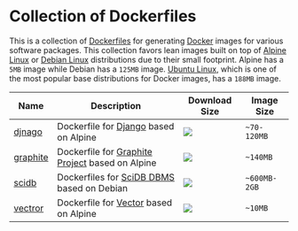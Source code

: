 # Collection of Dockerfiles

This is a collection of [Dockerfiles](https://docs.docker.com/engine/reference/builder/) for generating [Docker](https://docs.docker.com/) images for various software packages. This collection favors lean images built on top of [Alpine Linux](http://alpinelinux.org/) or [Debian Linux](https://www.debian.org/) distributions due to their small footprint. Alpine has a `5MB` image while Debian has a `125MB` image. [Ubuntu Linux](http://www.ubuntu.com/), which is one of the most popular base distributions for Docker images, has a `188MB` image.

| Name | Description | Download Size | Image Size |
| --- | --- | --- | --- |
| [djnago](django)     | Dockerfile for [Django](https://www.djangoproject.com/) based on Alpine                | [![](https://images.microbadger.com/badges/image/rvernica/django.svg)](https://microbadger.com/images/rvernica/django)     | `~70-120MB`  |
| [graphite](graphite) | Dockerfile for [Graphite Project](https://github.com/graphite-project) based on Alpine | [![](https://images.microbadger.com/badges/image/rvernica/graphite.svg)](https://microbadger.com/images/rvernica/graphite) | `~140MB`     |
| [scidb](scidb)       | Dockerfiles for [SciDB DBMS](http://www.paradigm4.com/) based on Debian                | [![](https://images.microbadger.com/badges/image/rvernica/scidb.svg)](https://microbadger.com/images/rvernica/scidb)       | `~600MB-2GB` |
| [vectror](vector)    | Dockerfile for [Vector](http://vectoross.io/) based on Alpine                          | [![](https://images.microbadger.com/badges/image/rvernica/vector.svg)](https://microbadger.com/images/rvernica/vector)     | `~10MB`      |
